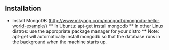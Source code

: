 
## Installation

* Install MongoDB (http://www.mkyong.com/mongodb/mongodb-hello-world-example/)
** In Ubuntu: apt-get install mongodb
** In other Linux distros: use the appropriate package manager for your distro
** Note: apt-get will automatically install mongodb so that the database runs in the background when the machine starts up.
